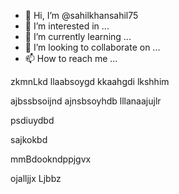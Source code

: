 - 👋 Hi, I’m @sahilkhansahil75
- 👀 I’m interested in ...
- 🌱 I’m currently learning ...
- 💞️ I’m looking to collaborate on ...
- 📫 How to reach me ...

<!---
sahilkhansahil75/sahilkhansahil75 is a ✨ special ✨ repository because its `README.md` (this file) appears on your GitHub profile.
You can click the Preview link to take a look at your changes.
--->
zkmnLkd llaabsoygd kkaahgdi 
lkshhim 

ajbssbsoijnd
ajnsbsoyhdb
lllanaajujlr

psdiuydbd

sajkokbd

mmBdookndppjgvx

ojalljjx
Ljbbz

